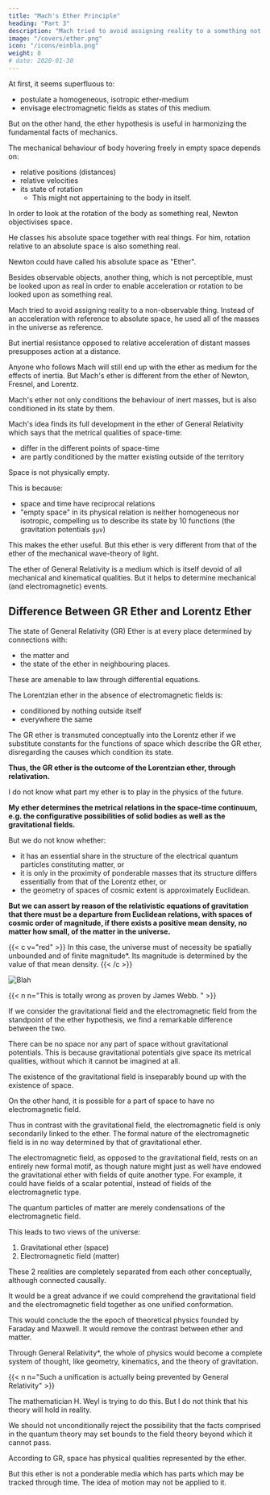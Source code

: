 ```yaml
---
title: "Mach's Ether Principle"
heading: "Part 3"
description: "Mach tried to avoid assigning reality to a something not observable. Instead of an acceleration with reference to absolute space, he used all of the masses in the universe as reference"
image: "/covers/ether.png"
icon: "/icons/einbla.png"
weight: 8
# date: 2020-01-30
---
```




At first, it seems superfluous to: 
- postulate a homogeneous, isotropic ether-medium
- envisage electromagnetic fields as states of this medium.

But on the other hand, the ether hypothesis is useful in harmonizing the fundamental facts of mechanics.

<!-- . To deny the ether is ultimately to assume that empty space has no physical qualities whatever.  -->

The mechanical behaviour of body hovering freely in empty space depends on:
- relative positions (distances)
- relative velocities
- its state of rotation
  - This might not appertaining to the body in itself. 

In order to look at the rotation of the body as something real, Newton objectivises space.

He classes his absolute space together with real things. For him, rotation relative to an absolute space is also something real. 

Newton could have called his absolute space as "Ether". 

Besides observable objects, another thing, which is not perceptible, must be looked upon as real in order to enable acceleration or rotation to be looked upon as something real.

Mach tried to avoid assigning reality to a non-observable thing. Instead of an acceleration with reference to absolute space, he used all of the masses in the universe as reference.

But inertial resistance opposed to relative acceleration of distant masses presupposes action at a distance. 

Anyone who follows Mach will still end up with the ether as medium for the effects of inertia. But Mach's ether is different from the ether of Newton, Fresnel, and Lorentz.


<!-- But ; and as the modern physicist does not believe that he may accept this action at a distance, he comes back once more, if he follows Mach, to the ether, which has to serve . But this conception of the ether to which we are led by Mach's way of thinking  --> 

Mach's ether not only conditions the behaviour of inert masses, but is also conditioned in its state by them.

Mach's idea finds its full development in the ether of General Relativity which says that the metrical qualities of space-time: 
- differ in the different points of space-time
- are partly conditioned by the matter existing outside of the territory


Space is not physically empty. 

This is because:  
- space and time have reciprocal relations
- "empty space" in its physical relation is neither homogeneous nor isotropic, compelling us to describe its state by 10 functions (the gravitation potentials `gμν`)


This makes the ether useful. But this ether is very different from that of the ether of the mechanical wave-theory of light. 

The ether of General Relativity is a medium which is itself devoid of all mechanical and kinematical qualities. But it helps to determine mechanical (and electromagnetic) events.


## Difference Between GR Ether and Lorentz Ether

The state of General Relativity (GR) Ether is at every place determined by connections with:
- the matter and
- the state of the ether in neighbouring places. 

These are amenable to law through differential equations. 

The Lorentzian ether in the absence of electromagnetic fields is:
- conditioned by nothing outside itself
- everywhere the same

The GR ether is transmuted conceptually into the Lorentz ether if we substitute constants for the functions of space which describe the GR ether, disregarding the causes which condition its state.

**Thus, the GR ether is the outcome of the Lorentzian ether, through relativation.**

I do not know what part my ether is to play in the physics of the future. 


**My ether determines the metrical relations in the space-time continuum, e.g. the configurative possibilities of solid bodies as well as the gravitational fields.** 

But we do not know whether:
- it has an essential share in the structure of the electrical quantum particles constituting matter, or
- it is only in the proximity of ponderable masses that its structure differs essentially from that of the Lorentz ether, or
- the geometry of spaces of cosmic extent is approximately Euclidean. 

**But we can assert by reason of the relativistic equations of gravitation that there must be a departure from Euclidean relations, with spaces of cosmic order of magnitude, if there exists a positive mean density, no matter how small, of the matter in the universe.**



{{< c v="red" >}}
In this case, the universe must of necessity be spatially unbounded and of finite magnitude*. Its magnitude is determined by the value of that mean density.
{{< /c >}}

![Blah](/icons/einbla.png)


{{< n n="This is totally wrong as proven by James Webb. " >}}


If we consider the gravitational field and the electromagnetic field from the standpoint of the ether hypothesis, we find a remarkable difference between the two.

There can be no space nor any part of space without gravitational potentials. This is because gravitational potentials give space its metrical qualities, without which it cannot be imagined at all. 

The existence of the gravitational field is inseparably bound up with the existence of space. 

On the other hand, it is possible for a part of space to have no electromagnetic field. 

Thus in contrast with the gravitational field, the electromagnetic field is only secondarily linked to the ether. The formal nature of the electromagnetic field is in no way determined by that of gravitational ether. 

<!-- From the present state of theory it looks as if  -->

The electromagnetic field, as opposed to the gravitational field, rests on an entirely new formal motif, as though nature might just as well have endowed the gravitational ether with fields of quite another type. For example, it could have fields of a scalar potential, instead of fields of the electromagnetic type.

The quantum particles of matter are merely condensations of the electromagnetic field. 

This leads to two views of the universe:  

1. Gravitational ether (space)
2. Electromagnetic field (matter)

These 2 realities are completely separated from each other conceptually, although connected causally.

It would be a great advance if we could comprehend the gravitational field and the electromagnetic field together as one unified conformation. 

This would conclude the the epoch of theoretical physics founded by Faraday and Maxwell. It would remove the contrast between ether and matter. 

Through General Relativity*, the whole of physics would become a complete system of thought, like geometry, kinematics, and the theory of gravitation. 

{{< n n="Such a unification is actually being prevented by General Relativity" >}}



The mathematician H. Weyl is trying to do this. But I do not think that his theory will hold in reality.

We should not unconditionally reject the possibility that the facts comprised in the quantum theory may set bounds to the field theory beyond which it cannot pass.

According to GR, space has physical qualities represented by the ether. 

<!-- According to the general theory of relativity space without ether is unthinkable; for in such space there not only would be no propagation of light, but also no possibility of existence for standards of space and time (measuring-rods and clocks), nor therefore any space-time intervals in the physical sense.  -->

But this ether is not a ponderable media which has parts which may be tracked through time. The idea of motion may not be applied to it. 
